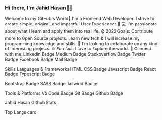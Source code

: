 ###  Hi there, I'm Jahid Hasan👨‍💻
Welcome to my GitHub's World👋
I'm a Frontend Web Developer. I strive to create simple, original, and impactful User Experiences.🚀
💻 I'm passionate about what I learn and apply them into real life.
⌚ 2022 Goals: Contribute more to Open Source projects. Learn new tech & I will increase my programming knowledge and skills.
👯 I’m looking to collaborate on any kind of interesting projects.
🌐 Fun fact: I love to Explore the world.
🤝 Connect with me:
Linkedin Badge Medium Badge Stackoverflow Badge Twitter Badge Facebook Badge Mail Badge


Skills
Languages & Frameworks
HTML CSS Badge Javascript Badge React Badge Typescript Badge

Bootstrap Badge SASS Badge Tailwind Badge

Tools & Platforms
VS Code Badge Git Badge Github Badge


Jahid Hasan Github Stats

Top Langs card
